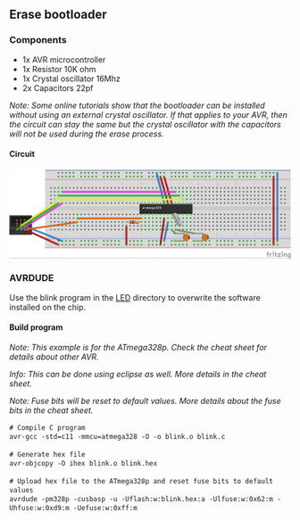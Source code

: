 ## Erase bootloader

### Components
* 1x AVR microcontroller
* 1x Resistor 10K ohm
* 1x Crystal oscillator 16Mhz
* 2x Capacitors 22pf

*Note: Some online tutorials show that the bootloader can be installed without using an external crystal oscillator. If that applies to your AVR, then the circuit can stay the same but the crystal oscillator with the capacitors will not be used during the erase process.*

#### Circuit
<img src="../../../images/erase-bootloader.jpg">

### AVRDUDE
Use the blink program in the <a href="../../basic/LED/">LED</a> directory to overwrite the software installed on the chip.

#### Build program
*Note: This example is for the ATmega328p. Check the cheat sheet for details about other AVR.*

*Info: This can be done using eclipse as well. More details in the cheat sheet.*

*Note: Fuse bits will be reset to default values. More details about the fuse bits in the cheat sheet.*

```
# Compile C program
avr-gcc -std=c11 -mmcu=atmega328 -O -o blink.o blink.c

# Generate hex file
avr-objcopy -O ihex blink.o blink.hex

# Upload hex file to the ATmega328p and reset fuse bits to default values
avrdude -pm328p -cusbasp -u -Uflash:w:blink.hex:a -Ulfuse:w:0x62:m -Uhfuse:w:0xd9:m -Uefuse:w:0xff:m

```
